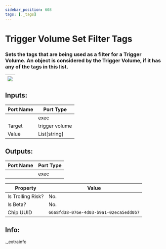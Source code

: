 ```yaml
---
sidebar_position: 608
tags: [._tags]
---
```


# Trigger Volume Set Filter Tags


### Sets the tags that are being used as a filter for a Trigger Volume. An object is considered by the Trigger Volume, if it has any of the tags in this list.

| ![](https://images-ext-2.discordapp.net/external/MPmIaQzlEPmgGWlgi-WxBBXt0Bjv_zWPkg1y1f_sy3s/https/www.recroomcircuits.com/image/circuit/absolute-value?width=206&height=108) |
|-----|

## Inputs:
| Port Name | Port Type |
|-----------|-----------|
|  | exec |
| Target | trigger volume |
| Value | List[string] |

## Outputs:
| Port Name | Port Type |
|-----------|-----------|
|  | exec | 

| Property  | Value |
|-------------------|-----------|
| Is Trolling Risk? | No. |
| Is Beta? | No. |
| Chip UUID | `6668fd38-076e-4d03-b9a1-02eca5edd0b7` |

## Info:
._extrainfo